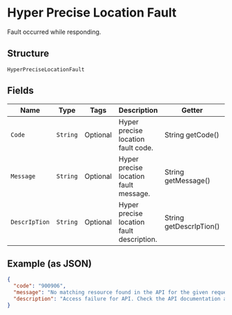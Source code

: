 
# Hyper Precise Location Fault

Fault occurred while responding.

## Structure

`HyperPreciseLocationFault`

## Fields

| Name | Type | Tags | Description | Getter | Setter |
|  --- | --- | --- | --- | --- | --- |
| `Code` | `String` | Optional | Hyper precise location fault code. | String getCode() | setCode(String code) |
| `Message` | `String` | Optional | Hyper precise location fault message. | String getMessage() | setMessage(String message) |
| `DescrIpTion` | `String` | Optional | Hyper precise location fault description. | String getDescrIpTion() | setDescrIpTion(String descrIpTion) |

## Example (as JSON)

```json
{
  "code": "900906",
  "message": "No matching resource found in the API for the given request",
  "description": "Access failure for API. Check the API documentation and add a proper REST resource path to the invocation URL."
}
```

